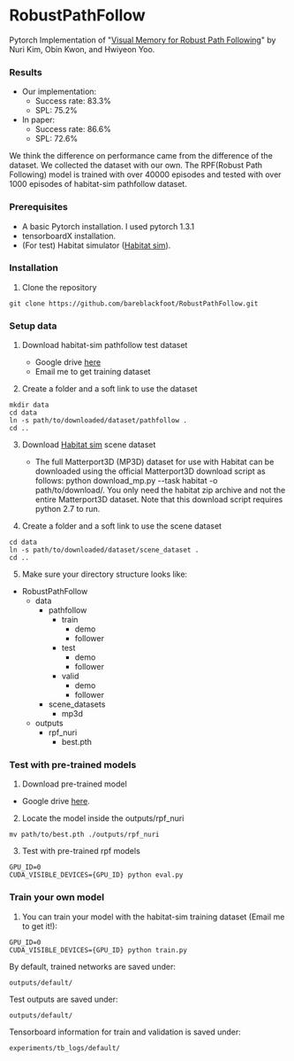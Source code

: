 # RobustPathFollow
Pytorch Implementation of "[Visual Memory for Robust Path Following](https://papers.nips.cc/paper/7357-visual-memory-for-robust-path-following.pdf)" by Nuri Kim, Obin Kwon, and Hwiyeon Yoo.

### Results
- Our implementation:
    * Success rate: 83.3%
    * SPL: 75.2%
- In paper:
    * Success rate: 86.6%
    * SPL: 72.6%
    
We think the difference on performance came from the difference of the dataset. We collected the dataset with our own.
The RPF(Robust Path Following) model is trained with over 40000 episodes and tested with over 1000 episodes of habitat-sim pathfollow dataset.

### Prerequisites
  - A basic Pytorch installation. I used pytorch 1.3.1
  - tensorboardX installation.
  - (For test) Habitat simulator ([Habitat sim](https://github.com/facebookresearch/habitat-sim)).
  
 
### Installation
1. Clone the repository
  ```Shell
  git clone https://github.com/bareblackfoot/RobustPathFollow.git
  ```


### Setup data
1. Download habitat-sim pathfollow test dataset
    - Google drive [here](https://drive.google.com/drive/folders/1-a3dU6oqNX4Hdu5HXTbUHGQQ1A0E51CM?usp=sharing) 
    - Email me to get training dataset
    
2. Create a folder and a soft link to use the dataset
  ```Shell
  mkdir data
  cd data
  ln -s path/to/downloaded/dataset/pathfollow .
  cd ..
  ```

3. Download [Habitat sim](https://github.com/facebookresearch/habitat-sim) scene dataset
    - The full Matterport3D (MP3D) dataset for use with Habitat can be downloaded using the official Matterport3D download script as follows: python download_mp.py --task habitat -o path/to/download/. You only need the habitat zip archive and not the entire Matterport3D dataset. Note that this download script requires python 2.7 to run.

4. Create a folder and a soft link to use the scene dataset
  ```Shell
  cd data
  ln -s path/to/downloaded/dataset/scene_dataset .
  cd ..
  ```

5. Make sure your directory structure looks like:
  * RobustPathFollow
    * data
        * pathfollow
            * train
                * demo
                * follower
            * test
                * demo
                * follower
            * valid
                * demo
                * follower
        * scene_datasets
            * mp3d
    * outputs
        * rpf_nuri
            * best.pth
   
   
### Test with pre-trained models
1. Download pre-trained model
  - Google drive [here](https://drive.google.com/file/d/1Qd9FOAYf82kyUBezeg5aKA4e5Hp3jJB8/view?usp=sharing).
 
2. Locate the model inside the outputs/rpf_nuri
  ```Shell
  mv path/to/best.pth ./outputs/rpf_nuri
  ```
3. Test with pre-trained rpf models
  ```Shell
  GPU_ID=0
  CUDA_VISIBLE_DEVICES={GPU_ID} python eval.py
  ```

### Train your own model
1. You can train your model with the habitat-sim training dataset (Email me to get it!):
  ```Shell
  GPU_ID=0
  CUDA_VISIBLE_DEVICES={GPU_ID} python train.py
  ```

By default, trained networks are saved under:

```
outputs/default/
```

Test outputs are saved under:

```
outputs/default/
```

Tensorboard information for train and validation is saved under:

```
experiments/tb_logs/default/
```
